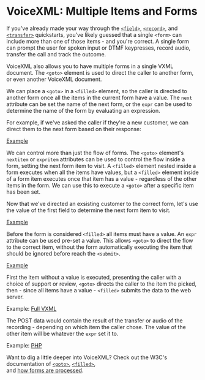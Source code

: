 # VoiceXML: Multiple Items and Forms

If you've already made your way through the [`<field>`][field], [`<record>`][record], and [`<transfer>`][transfer]
quickstarts, you've likely guessed that a single `<form>` can include more than one of those items - and you're 
correct. A single form can prompt the user for spoken input or DTMF keypresses, record audio, transfer the call and 
track the outcome. 

VoiceXML also allows you to have multiple forms in a single VXML document. The `<goto>` element is used to  direct the 
caller to another form, or even another VoiceXML document. 

We can place a `<goto>` in a `<filled>` element, so the caller is directed to another form once all the items in the 
current form have a value. The `next` attribute can be set the name of the next form, or the `expr` can be used to 
determine the name of the form by evaluating an expression. 

For example, if we've asked the caller if they're a new customer, we can direct them to the next form based on their
response:

[Example](./vxml/form.vxml#L23-L31)
    
We can control more than just the flow of forms. The `<goto>` element's `nextitem` or `expritem` attributes can be used 
to control the flow inside a form, setting the next form item to visit. A `<filled>` element nested inside a form 
executes when all the items have values, but a `<filled>` element inside of a form item executes once that item has a 
value - regardless of the other items in the form. We can use this to execute a `<goto>` after a specific item has been 
set.

Now that we've directed an exsisting customer to the correct form, let's use the value of the first field to determine 
the next form item to visit. 
 
[Example](./vxml/form.vxml#L42-L63)

Before the form is considered `<filled>` all items must have a value. An `expr` attribute can be used pre-set a value. 
This allows `<goto>` to direct the flow to the correct item, without the form automatically executing the item that 
should be ignored before reach the `<submit>`. 

[Example](./vxml/form.vxml#L64-L75)

First the item without a value is executed, presenting the caller with a choice of support or review, `<goto>` directs
the caller to the item the picked, then - since all items have a value - `<filled>` submits the data to the web server.

Example: [Full VXML](./vxml/form.vxml)

The POST data would contain the result of the transfer or audio of the recording - depending on which item the caller 
chose. The value of the other item will be whatever the `expr` set it to.

Example: [PHP](./php/form.php)

Want to dig a little deeper into VoiceXML? Check out the W3C's documentation of [`<goto>`][goto], [`<filled>`][filled],  
and [how forms are processed][fia].

[field]: ../input
[record]: ../record
[transfer]: ../transfer
[goto]: http://www.w3.org/TR/voicexml20/#dml5.3.7
[filled]: http://www.w3.org/TR/voicexml20/#dml2.4
[fia]: http://www.w3.org/TR/voicexml20/#dml2.1.1